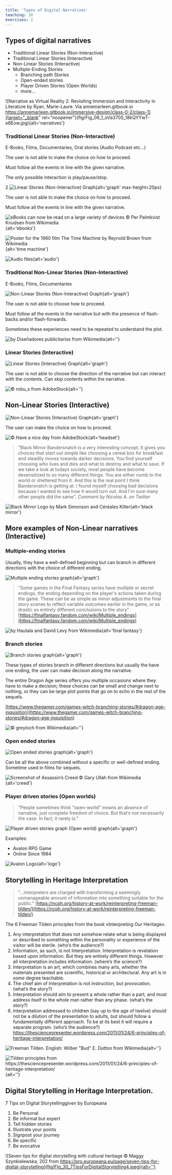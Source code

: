 ```yaml
---
title: 'Types of Digital Narratives'
teaching: 10
exercises: 2
---
```



## Types of digital narratives 

-	Traditional Linear Stories (Non-Interactive)
-	Traditional Linear Stories (Interactive)
-	Non-Linear Stories (Interactive) 
-	Multiple-Ending Stories
    -	Branching path Stories
    -	Open-ended stories
    -	Player Driven Stories (Open Worlds)
    -	more...
 
 
![Narrative as Virtual Reality 2: Revisiting Immersion and Interactivity in Literature by Ryan, Marie-Laure. Via annemarleen.gitbook.io https://annemarleen.gitbook.io/immersive-design/class-0-2/class-1]{target="_blank" rel="noopener"}(fig/Fig_08_1_oVa370S_18kQYYwT-e6Eow.jpg){alt='narratives'}


### Traditional Linear Stories (Non-Interactive)
E-Books, Films, Documentaries, Oral stories (Audio Podcast etc...)

The user is not able to make the choice on how to proceed.

Must follow all the events in line with the given narrative.

The only possible interaction is play/pause/stop.

2
![Linear Stories (Non-Interactive) Graph](fig/Fig_09_self_produced_graph.png){alt='graph' max-height=20px}

The user is not able to make the choice on how to proceed.

Must follow all the events in line with the given narrative.

![eBooks can now be read on a large variety of devices &copy; Per Palmkvist Knudsen from Wikimedia](fig/Fig_10_EReading_devices.jpg){alt='ebooks'}

 
![Poster for the 1960 film The Time Machine by Reynold Brown from Wikimedia](fig/FIg_11_Poster_for_the_1960_film_The_Time_Machine.jpg){alt='time machine'}

![Audio files](fig/Fig_12_audiograph.png){alt='audio'}


### Traditional Non-Linear Stories (Non-Interactive)
E-Books, Films, Documentaries

![Non-Linear Stories (Non-Interactive) Graph](fig/FIg_13_self_produced_graph.png){alt='graph'}


The user is not able to choose how to proceed.

Must follow all the events in the narrative but with the presence of flash-backs and/or flash-forwards.

Sometimes these experiences need to be repeated to understand the plot.
 
![by Diseñadores publicitarios from Wikimedia](fig/Fig_14_Memento.png){alt=''}


### Linear Stories (Interactive)

![Linear Stories (Interactive) Graph](fig/Fig_15_self_produced_graph.png){alt='graph'}


The user is not able to choose the direction of the narrative but can interact with the contents. Can skip contents within the narrative.


![&copy; robu_s from AdobeStock](fig/Fig_16_AdobeStock_248815987.jpeg){alt=''}


## Non-Linear Stories (Interactive)

![Non-Linear Stories (Interactive) Graph](fig/Fig_17_self_produced_graph.png){alt='graph'}

The user can make the choice on how to proceed.

![&copy; Have a nice day from AdobeStock ](fig/FIg_18_AdobeStock_372514621.jpeg){alt='headset'}



>"Black Mirror Bandersnatch is a very interesting concept. It gives you choices that start out simple like choosing a cereal box for breakfast and steadily moves towards darker decisions. You find yourself choosing who lives and dies and what to destroy and what to save. If we take a look at todays society, most people have become desensitized to so many different things. You are either numb to the world or sheltered from it. And this is the real point I think Bandersnatch is getting at. I found myself choosing bad decisions because I wanted to see how it would turn out. And I'm sure many other people did the same". *Comment by Nicolas A. on Twitter*

![Black Mirror Logo by Mark Simonson and Céréales Killer](fig/Fig_19_Black_Mirror_logo.png){alt='black mirror'}


## More examples of Non-Linear narratives (Interactive)

### Multiple-ending stories
Usually, they have a well-defined beginning but can branch in different directions with the choice of different ending.

![Multiple ending stories graph](fig/Fig_20_5-A-simplified-structure-of-a-branching-narrati.png){alt='graph'}

> "Some games in the Final Fantasy series have multiple or secret endings, the ending depending on the player's actions taken during the game. These can be as simple as minor adjustments to the final story scenes to reflect variable outcomes earlier in the game, or as drastic as entirely different conclusions to the story"
[https://finalfantasy.fandom.com/wiki/Multiple_endings](https://finalfantasy.fandom.com/wiki/Multiple_endings)

![by Hautala and David Levy from Wikimedia](fig/Fig_21_Final_Fantasy_wordmark_TFA.png){alt='final fantasy'}

 
### Branch stories

![Branch stories graph](fig/Fig_22_self_produced_graph.png){alt='graph'}


These types of stories branch in different directions but usually the have one ending, the user can make decision along the narrative.

The entire Dragon Age series offers you multiple occasions where they have to make a decision; these choices can be small and change next to nothing, or they can be large plot points that go on to echo in the rest of the sequels.

[https://www.thegamer.com/games-witch-branching-stories/#dragon-age-inquisition](https://www.thegamer.com/games-witch-branching-stories/#dragon-age-inquisition) 

![&copy; greyloch from Wikimedia](fig/Fig_23_Dragon_Age_trio_(22660497598).jpg){alt=''}

 
### Open ended stories

![Open ended stories graph](fig/FIg_24_assas.png){alt='graph'}


Can be all the above combined without a specific or well-defined ending. Sometime used in films for sequels.

![Screenshot of Assassin’s Creed &copy; Gary Ullah from Wikimedia](fig/Fig_25_Ely_cathedral_(12859673264).jpg){alt='creed'}


### Player driven stories (Open worlds)
> "People sometimes think "open-world" means an absence of narrative, just complete freedom of choice. But that’s not necessarily the case. In fact, it rarely is."

![Player driven stories graph (Open world) graph](fig/Fig_26_true-open-world-map.jpg){alt='graph'}



Examples:

- Avalon RPG Game
- Online Since 1984

![Avalon Logo](fig/Fig_27_Avalon_The_Legend_Lives.jpg){alt='logo'}


## Storytelling in Heritage Interpretation

>"...interpreters are charged with transforming a seemingly unmanageable amount of information into something suitable for the public."
[https://ncph.org/history-at-work/reinterpreting-freeman-tilden/](https://ncph.org/history-at-work/reinterpreting-freeman-tilden/)

The 6 Freeman Tilden principles from the book «Interpreting Our Heritage».

1. Any interpretation that does not somehow relate what is being displayed or described to something within the personality or experience of the visitor will be sterile. (who’s the audience?)
2. Information, as such, is not Interpretation. Interpretation is revelation based upon information. But they are entirely different things. However all interpretation includes information. (where’s the science?)
3. Interpretation is an art, which combines many arts, whether the materials presented are scientific, historical or architectural. Any art is in some degree teachable.
4. The chief aim of Interpretation is not instruction, but provocation. (what’s the story?)
5. Interpretation should aim to present a whole rather than a part, and must address itself to the whole man rather than any phase. (what’s the story?)
6. Interpretation addressed to children (say up to the age of twelve) should not be a dilution of the presentation to adults, but should follow a fundamentally different approach. To be at its best it will require a separate program. (who’s the audience?)
https://thesciencepresenter.wordpress.com/2011/01/24/6-principles-of-heritage-interpretation/ 

![Freeman Tilden.  English:  Wilber "Bud" E. Dutton from Wikimedia](fig/Fig_28_Freeman.jpg){alt=''}


![Tilden principles from https://thesciencepresenter.wordpress.com/2011/01/24/6-principles-of-heritage-interpretation/ ](fig/Fig_29_self_produced_graph.png){alt=''}

## Digital Storytelling in Heritage Interpretation.

7 Tips on Digital Storytellinggiven by Europeana

1. Be Personal
2. Be informal but expert
3. Tell hidden stories
4. Illustrate your points
5. Signpost your journey
6. Be specific
7. Be evocative

![Seven tips for digital storytelling with cultural heritage &copy; Maggy Szynkielewska, 202 from https://pro.europeana.eu/page/seven-tips-for-digital-storytelling](fig/FIg_30_7TipsForDigitalStorytelling4.jpeg){alt=''}


